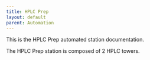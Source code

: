 ```yaml
---
title: HPLC Prep
layout: default
parent: Automation
---
```


This is the HPLC Prep automated station documentation.

The HPLC Prep station is composed of 2 HPLC towers.
